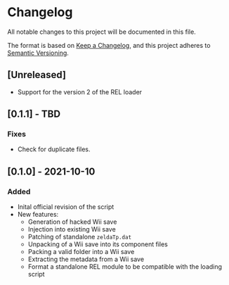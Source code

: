# Changelog
All notable changes to this project will be documented in this file.

The format is based on [Keep a Changelog](https://keepachangelog.com/en/1.0.0/),
and this project adheres to [Semantic Versioning](https://semver.org/spec/v2.0.0.html).

## [Unreleased]
- Support for the version 2 of the REL loader

## [0.1.1] - TBD
### Fixes
- Check for duplicate files.

## [0.1.0] - 2021-10-10
### Added
- Inital official revision of the script
- New features:
  - Generation of hacked Wii save
  - Injection into existing Wii save
  - Patching of standalone `zeldaTp.dat`
  - Unpacking of a Wii save into its component files
  - Packing a valid folder into a Wii save
  - Extracting the metadata from a Wii save
  - Format a standalone REL module to be compatible with the loading script
